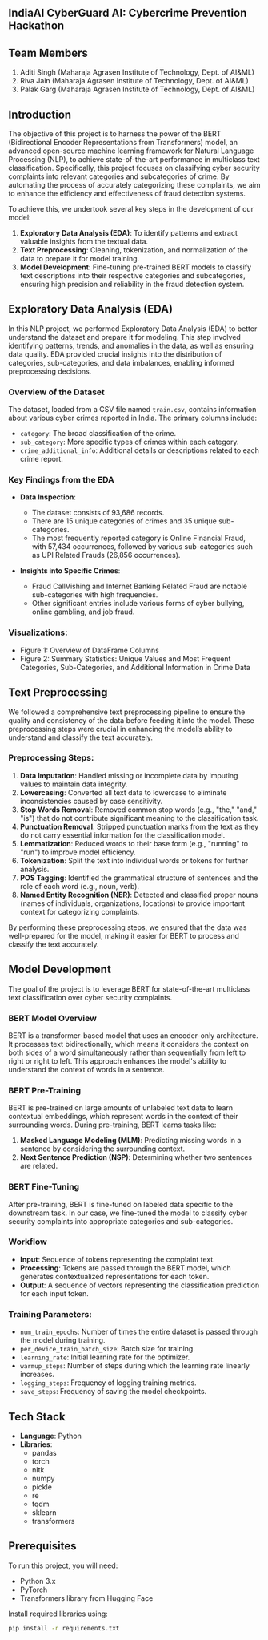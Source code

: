 ## IndiaAI CyberGuard AI: Cybercrime Prevention Hackathon 

## Team Members 

1. Aditi Singh (Maharaja Agrasen Institute of Technology, Dept. of AI&ML) 
2. Riva Jain (Maharaja Agrasen Institute of Technology, Dept. of AI&ML)
3. Palak Garg (Maharaja Agrasen Institute of Technology, Dept. of AI&ML)

## Introduction
The objective of this project is to harness the power of the BERT (Bidirectional Encoder Representations from Transformers) model, an advanced open-source machine learning framework for Natural Language Processing (NLP), to achieve state-of-the-art performance in multiclass text classification. Specifically, this project focuses on classifying cyber security complaints into relevant categories and subcategories of crime. By automating the process of accurately categorizing these complaints, we aim to enhance the efficiency and effectiveness of fraud detection systems.

To achieve this, we undertook several key steps in the development of our model:
1. **Exploratory Data Analysis (EDA)**: To identify patterns and extract valuable insights from the textual data.
2. **Text Preprocessing**: Cleaning, tokenization, and normalization of the data to prepare it for model training.
3. **Model Development**: Fine-tuning pre-trained BERT models to classify text descriptions into their respective categories and subcategories, ensuring high precision and reliability in the fraud detection system.

## Exploratory Data Analysis (EDA)

In this NLP project, we performed Exploratory Data Analysis (EDA) to better understand the dataset and prepare it for modeling. This step involved identifying patterns, trends, and anomalies in the data, as well as ensuring data quality. EDA provided crucial insights into the distribution of categories, sub-categories, and data imbalances, enabling informed preprocessing decisions.

### Overview of the Dataset
The dataset, loaded from a CSV file named `train.csv`, contains information about various cyber crimes reported in India. The primary columns include:
- `category`: The broad classification of the crime.
- `sub_category`: More specific types of crimes within each category.
- `crime_additional_info`: Additional details or descriptions related to each crime report.

### Key Findings from the EDA
- **Data Inspection**: 
  - The dataset consists of 93,686 records.
  - There are 15 unique categories of crimes and 35 unique sub-categories.
  - The most frequently reported category is Online Financial Fraud, with 57,434 occurrences, followed by various sub-categories such as UPI Related Frauds (26,856 occurrences).

- **Insights into Specific Crimes**: 
  - Fraud CallVishing and Internet Banking Related Fraud are notable sub-categories with high frequencies.
  - Other significant entries include various forms of cyber bullying, online gambling, and job fraud.

### Visualizations:
- Figure 1: Overview of DataFrame Columns
- Figure 2: Summary Statistics: Unique Values and Most Frequent Categories, Sub-Categories, and Additional Information in Crime Data

## Text Preprocessing

We followed a comprehensive text preprocessing pipeline to ensure the quality and consistency of the data before feeding it into the model. These preprocessing steps were crucial in enhancing the model’s ability to understand and classify the text accurately.

### Preprocessing Steps:
1. **Data Imputation**: Handled missing or incomplete data by imputing values to maintain data integrity.
2. **Lowercasing**: Converted all text data to lowercase to eliminate inconsistencies caused by case sensitivity.
3. **Stop Words Removal**: Removed common stop words (e.g., "the," "and," "is") that do not contribute significant meaning to the classification task.
4. **Punctuation Removal**: Stripped punctuation marks from the text as they do not carry essential information for the classification model.
5. **Lemmatization**: Reduced words to their base form (e.g., "running" to "run") to improve model efficiency.
6. **Tokenization**: Split the text into individual words or tokens for further analysis.
7. **POS Tagging**: Identified the grammatical structure of sentences and the role of each word (e.g., noun, verb).
8. **Named Entity Recognition (NER)**: Detected and classified proper nouns (names of individuals, organizations, locations) to provide important context for categorizing complaints.

By performing these preprocessing steps, we ensured that the data was well-prepared for the model, making it easier for BERT to process and classify the text accurately.

## Model Development

The goal of the project is to leverage BERT for state-of-the-art multiclass text classification over cyber security complaints.

### BERT Model Overview
BERT is a transformer-based model that uses an encoder-only architecture. It processes text bidirectionally, which means it considers the context on both sides of a word simultaneously rather than sequentially from left to right or right to left. This approach enhances the model's ability to understand the context of words in a sentence.

### BERT Pre-Training
BERT is pre-trained on large amounts of unlabeled text data to learn contextual embeddings, which represent words in the context of their surrounding words. During pre-training, BERT learns tasks like:
1. **Masked Language Modeling (MLM)**: Predicting missing words in a sentence by considering the surrounding context.
2. **Next Sentence Prediction (NSP)**: Determining whether two sentences are related.

### BERT Fine-Tuning
After pre-training, BERT is fine-tuned on labeled data specific to the downstream task. In our case, we fine-tuned the model to classify cyber security complaints into appropriate categories and sub-categories.

### Workflow
- **Input**: Sequence of tokens representing the complaint text.
- **Processing**: Tokens are passed through the BERT model, which generates contextualized representations for each token.
- **Output**: A sequence of vectors representing the classification prediction for each input token.

### Training Parameters:
- `num_train_epochs`: Number of times the entire dataset is passed through the model during training.
- `per_device_train_batch_size`: Batch size for training.
- `learning_rate`: Initial learning rate for the optimizer.
- `warmup_steps`: Number of steps during which the learning rate linearly increases.
- `logging_steps`: Frequency of logging training metrics.
- `save_steps`: Frequency of saving the model checkpoints.

## Tech Stack

- **Language**: Python
- **Libraries**: 
  - pandas
  - torch
  - nltk
  - numpy
  - pickle
  - re
  - tqdm
  - sklearn
  - transformers

## Prerequisites

To run this project, you will need:
- Python 3.x
- PyTorch
- Transformers library from Hugging Face

Install required libraries using:
```bash
pip install -r requirements.txt

